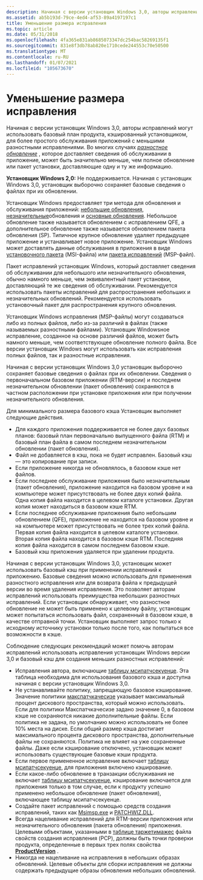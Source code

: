 ```yaml
---
description: Начиная с версии установщик Windows 3,0, авторы исправлений могут использовать базовый план продукта, кэшированный установщиком, для более простого обслуживания приложений с меньшими разностными исправлениями.
ms.assetid: ab5b193d-79ce-4ed4-af53-89a4197197c1
title: Уменьшение размера исправления
ms.topic: article
ms.date: 05/31/2018
ms.openlocfilehash: 4fa365e831ab8685073347dc254bac58269135f1
ms.sourcegitcommit: 831e8f3db78ab820e1710cede244553c70e50500
ms.translationtype: MT
ms.contentlocale: ru-RU
ms.lasthandoff: 01/07/2021
ms.locfileid: "105673670"
---
```

# <a name="reducing-patch-size"></a>Уменьшение размера исправления

Начиная с версии установщик Windows 3,0, авторы исправлений могут использовать базовый план продукта, кэшированный установщиком, для более простого обслуживания приложений с меньшими разностными исправлениями. Во многих случаях [*разностное обновление*](d-gly.md) , которое доставляет сведения об обслуживании в приложение, может быть значительно меньше, чем полное обновление или пакет установки, доставляющие одну и ту же информацию.

**Установщик Windows 2,0:** Не поддерживается. Начиная с установщик Windows 3,0, установщик выборочно сохраняет базовые сведения о файлах при их обновлении.

Установщик Windows предоставляет три метода для обновления и обслуживания приложений: [небольшие обновления](small-updates.md), [незначительные](minor-upgrades.md)обновления и [основные обновления](major-upgrades.md). Небольшое обновление также называется обновлением с исправлением QFE, а дополнительное обновление также называется обновлением пакета обновления (SP). Типичное крупное обновление удаляет предыдущее приложение и устанавливает новое приложение. Установщик Windows может доставлять данные обслуживания в приложения в виде [установочного пакета](installation-package.md) (MSI-файла) или [пакета исправлений](patch-packages.md) (MSP-файл).

Пакет исправлений установщик Windows, который доставляет сведения об обслуживании для небольшого или незначительного обновления, обычно намного меньше, чем эквивалентный пакет установки, доставляющий те же сведения об обслуживании. Рекомендуется использовать пакеты исправлений для распространения небольших и незначительных обновлений. Рекомендуется использовать установочный пакет для распространения крупного обновления.

Установщик Windows исправления (MSP-файлы) могут создаваться либо из полных файлов, либо из-за различий в файлах (также называемых разностными файлами). Установщик Windowsное исправление, созданное на основе различий файлов, может быть намного меньше, чем соответствующее обновление полного файла. Все версии установщик Windows могут использовать как исправления полных файлов, так и разностные исправления.

Начиная с версии установщик Windows 3,0 установщик выборочно сохраняет базовые сведения о файлах при их обновлении. Сведения о первоначальном базовом приложении (RTM-версии) и последнем незначительном обновлении (пакет обновления) сохраняются в частном расположении при установке приложения или при получении незначительного обновления.

Для минимального размера базового кэша Установщик выполняет следующие действия.

-   Для каждого приложения поддерживается не более двух базовых планов: базовый план первоначально выпущенного файла (RTM) и базовый план файла в самом последнем незначительном обновлении (пакет обновления).
-   Файл не добавляется в кэш, пока не будет исправлен. Базовый кэш — это копирование при записи.
-   Если приложение никогда не обновлялось, в базовом кэше нет файлов.
-   Если последнее обслуживание приложения было незначительным (пакет обновления), приложение находится на базовом уровне и на компьютере может присутствовать не более двух копий файла. Одна копия файла находится в целевом каталоге установки. Другая копия может находиться в базовом кэше RTM.
-   Если последнее обслуживание приложения было небольшим обновлением (QFE), приложение не находится на базовом уровне и на компьютере может присутствовать не более трех копий файла. Первая копия файла находится в целевом каталоге установки. Вторая копия файла находится в базовом кэше RTM. Последняя копия файла находится в самом последнем базовом кэше.
-   Базовый кэш приложения удаляется при удалении продукта.

Начиная с версии установщик Windows 3,0, установщик может использовать базовый кэш при применении исправлений к приложению. Базовые сведения можно использовать для применения разностного исправления или для возврата файла к предыдущей версии во время удаления исправления. Это позволяет авторам исправлений использовать преимущества небольших разностных исправлений. Если установщик обнаруживает, что разностное обновление не может быть применено к целевому файлу, установщик может попытаться использовать файл, сохраненный в базовом кэше, в качестве отправной точки. Установщик выполняет запрос только к исходному источнику установки только после того, как попытаться все возможности в кэше.

Соблюдение следующих рекомендаций может помочь авторам исправлений использовать исправления установщик Windows версии 3,0 и базовый кэш для создания меньших разностных исправлений:

-   Исправления автора, включающие [таблицу мсипатчсекуенце](msipatchsequence-table.md). Эта таблица необходима для использования базового кэша и доступна начиная с версии установщик Windows 3,0.
-   Не устанавливайте политику, запрещающую базовое кэширование. Значение политики [макспатчкачесизе](maxpatchcachesize.md) указывает максимальный процент дискового пространства, который можно использовать. Если для политики Макспатчкачесизе задано значение 0, в базовом кэше не сохраняются никакие дополнительные файлы. Если политика не задана, по умолчанию можно использовать не более 10% места на диске. Если общий размер кэша достигает максимального процента дискового пространства, дополнительные файлы не сохраняются. Политика не влияет на уже сохраненные файлы. Даже если кэширование отключено, установщик может использовать существующие базовые кэши продукта.
-   Если первое примененное исправление включает [таблицу мсипатчсекуенце](msipatchsequence-table.md), для приложения включено кэширование.
-   Если какое-либо обновление в транзакции обслуживания не включает [таблицу мсипатчсекуенце](msipatchsequence-table.md), кэширование включается для приложения только в том случае, если к продукту успешно применено небольшое обновление (пакет обновления), включающее таблицу мсипатчсекуенце.
-   Создайте пакет исправлений с помощью средств создания исправлений, таких как [Msimsp.exe](msimsp-exe.md) и [PATCHWIZ.DLL](patchwiz-dll.md).
-   Всегда нацеливание исправлений для RTM-версии приложения или незначительного обновления (пакета обновления) приложения. Целевыми объектами, указанными в [таблице таржетимажес](targetimages-table-patchwiz-dll-.md) файла свойств создания исправления (PCP), должны быть точки проверки продукта, определенные в первых трех полях свойства [**ProductVersion**](productversion.md) .
-   Никогда не нацеливание на исправления в небольших образах обновлений. Целевые объекты для сборки исправления не должны содержать предыдущие образы обновления небольших обновлений.

 

 



